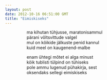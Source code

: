 ```yaml
---
layout: post
date: 2012-10-16 06:51:00 GMT
title: "Eimiskiseks"
---
```

<p>                  ma kihutan tühjusse, maratonisammul<br />                  pärani võltsvittude valgel<br />                  mul on kõikide jälkuste penid kannul<br />                  kuid meel on kaugenend-malbe</p>&#13;
<p>                  enam ühtegi mõtet ei alga minust<br />                  kõik tublisti tülpind on tühiseks<br />                  pole ammu lugenud pühakirja, sest<br />                  oksendaks sellegi eimiskiseks</p> 
